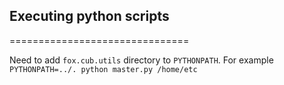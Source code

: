 ## Executing python scripts
===============================

Need to add `fox.cub.utils` directory to `PYTHONPATH`. For example `PYTHONPATH=../. python master.py /home/etc`
